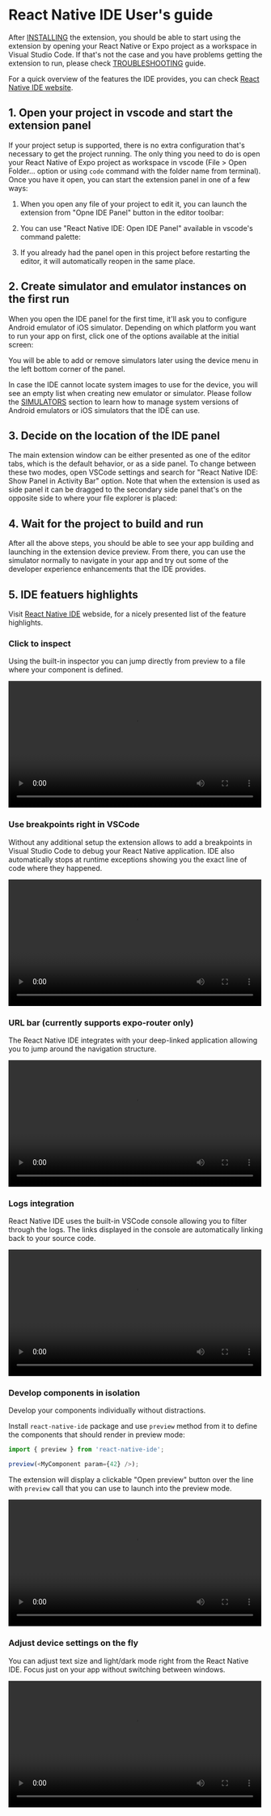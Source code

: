 # React Native IDE User's guide

After [INSTALLING](INSTALLATION.md) the extension, you should be able to start using the extension by opening your React Native or Expo project as a workspace in Visual Studio Code.
If that's not the case and you have problems getting the extension to run, please check [TROUBLESHOOTING](TROUBLESHOOTING.md) guide.

For a quick overview of the features the IDE provides, you can check [React Native IDE website](https://ide.swmansion.com).

## 1. Open your project in vscode and start the extension panel

If your project setup is supported, there is no extra configuration that's necessary to get the project running.
The only thing you need to do is open your React Native of Expo project as workspace in vscode (File > Open Folder... option or using `code` command with the folder name from terminal).
Once you have it open, you can start the extension panel in one of a few ways:

1. When you open any file of your project to edit it, you can launch the extension from "Opne IDE Panel" button in the editor toolbar:

2. You can use "React Native IDE: Open IDE Panel" available in vscode's command palette:

3. If you already had the panel open in this project before restarting the editor, it will automatically reopen in the same place.

## 2. Create simulator and emulator instances on the first run

When you open the IDE panel for the first time, it'll ask you to configure Android emulator of iOS simulator.
Depending on which platform you want to run your app on first, click one of the options available at the initial screen:

You will be able to add or remove simulators later using the device menu in the left bottom corner of the panel.

In case the IDE cannot locate system images to use for the device, you will see an empty list when creating new emulator or simulator.
Please follow the [SIMULATORS](SIMULATORS.md) section to learn how to manage system versions of Android emulators or iOS simulators that the IDE can use.

## 3. Decide on the location of the IDE panel

The main extension window can be either presented as one of the editor tabs, which is the default behavior, or as a side panel.
To change between these two modes, open VSCode settings and search for "React Native IDE: Show Panel in Activity Bar" option.
Note that when the extension is used as side panel it can be dragged to the secondary side panel that's on the opposite side to where your file explorer is placed:

## 4. Wait for the project to build and run

After all the above steps, you should be able to see your app building and launching in the extension device preview.
From there, you can use the simulator normally to navigate in your app and try out some of the developer experience enhancements that the IDE provides.

## 5. IDE featuers highlights

Visit [React Native IDE](https://ide.swmansion.com/) webside, for a nicely presented list of the feature highlights.

### Click to inspect

Using the built-in inspector you can jump directly from preview to a file where your component is defined.

<video width="500" controls>
  <source src="packages/docs/static/video/2_sztudio_inspect.mp4" type="video/mp4">
</video>

### Use breakpoints right in VSCode

Without any additional setup the extension allows to add a breakpoints in Visual Studio Code to debug your React Native application.
IDE also automatically stops at runtime exceptions showing you the exact line of code where they happened.

<video width="500" controls>
  <source src="packages/docs/static/video/3_sztudio_debugger.mp4" type="video/mp4">
</video>

### URL bar (currently supports expo-router only)

The React Native IDE integrates with your deep-linked application allowing you to jump around the navigation structure.

<video width="500" controls>
  <source src="packages/docs/static/video/4_sztudio_url_bar.mp4" type="video/mp4">
</video>

### Logs integration

React Native IDE uses the built-in VSCode console allowing you to filter through the logs.
The links displayed in the console are automatically linking back to your source code.

<video width="500" controls>
  <source src="packages/docs/static/video/5_sztudio_logs_panel.mp4" type="video/mp4">
</video>

### Develop components in isolation

Develop your components individually without distractions.

Install `react-native-ide` package and use `preview` method from it to define the components that should render in preview mode:

```js
import { preview } from 'react-native-ide';

preview(<MyComponent param={42} />);
```

The extension will display a clickable "Open preview" button over the line with `preview` call that you can use to launch into the preview mode.

<video width="500" controls>
  <source src="packages/docs/static/video/6_sztudio_preview.mp4" type="video/mp4">
</video>

### Adjust device settings on the fly

You can adjust text size and light/dark mode right from the React Native IDE.
Focus just on your app without switching between windows.

<video width="500" controls>
  <source src="packages/docs/static/video/7_sztudio_device_settings.mp4" type="video/mp4">
</video>
